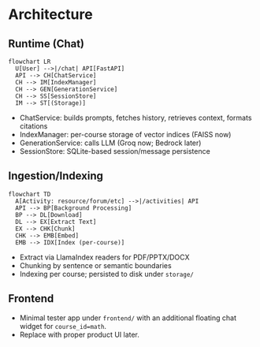 # Architecture

## Runtime (Chat)
```mermaid
flowchart LR
  U[User] -->|/chat| API[FastAPI]
  API --> CH[ChatService]
  CH --> IM[IndexManager]
  CH --> GEN[GenerationService]
  CH --> SS[SessionStore]
  IM --> ST[(Storage)]
```

- ChatService: builds prompts, fetches history, retrieves context, formats citations
- IndexManager: per-course storage of vector indices (FAISS now)
- GenerationService: calls LLM (Groq now; Bedrock later)
- SessionStore: SQLite-based session/message persistence

## Ingestion/Indexing
```mermaid
flowchart TD
  A[Activity: resource/forum/etc] -->|/activities| API
  API --> BP[Background Processing]
  BP --> DL[Download]
  DL --> EX[Extract Text]
  EX --> CHK[Chunk]
  CHK --> EMB[Embed]
  EMB --> IDX[Index (per-course)]
```

- Extract via LlamaIndex readers for PDF/PPTX/DOCX
- Chunking by sentence or semantic boundaries
- Indexing per course; persisted to disk under `storage/`

## Frontend
- Minimal tester app under `frontend/` with an additional floating chat widget for `course_id=math`.
- Replace with proper product UI later. 